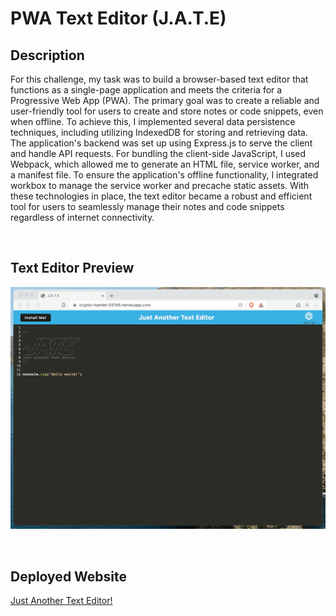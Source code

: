 # PWA Text Editor (J.A.T.E)


## Description
For this challenge, my task was to build a browser-based text editor that functions as a single-page application and meets the criteria for a Progressive Web App (PWA). The primary goal was to create a reliable and user-friendly tool for users to create and store notes or code snippets, even when offline. To achieve this, I implemented several data persistence techniques, including utilizing IndexedDB for storing and retrieving data. The application's backend was set up using Express.js to serve the client and handle API requests. For bundling the client-side JavaScript, I used Webpack, which allowed me to generate an HTML file, service worker, and a manifest file. To ensure the application's offline functionality, I integrated workbox to manage the service worker and precache static assets. With these technologies in place, the text editor became a robust and efficient tool for users to seamlessly manage their notes and code snippets regardless of internet connectivity.

<br>

## Text Editor Preview

![00-demo.gif](./assets/00-demo.gif)

<br>

## Deployed Website

[Just Another Text Editor!](https://peaceful-brushlands-28082-ba18e74170db.herokuapp.com/)